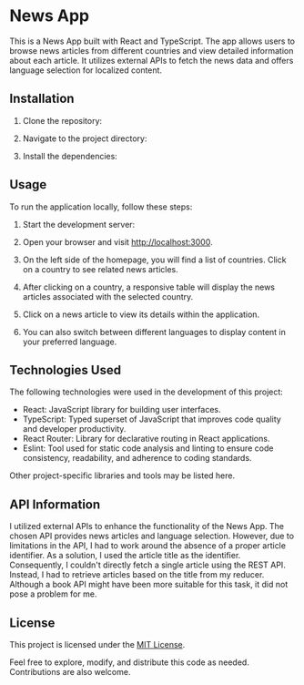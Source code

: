 # News App

This is a News App built with React and TypeScript. The app allows users to browse news articles from different countries and view detailed information about each article. It utilizes external APIs to fetch the news data and offers language selection for localized content.

## Installation

1. Clone the repository:


2. Navigate to the project directory:


3. Install the dependencies:


## Usage

To run the application locally, follow these steps:

1. Start the development server:


2. Open your browser and visit [http://localhost:3000](http://localhost:3000).

3. On the left side of the homepage, you will find a list of countries. Click on a country to see related news articles.

4. After clicking on a country, a responsive table will display the news articles associated with the selected country.

5. Click on a news article to view its details within the application.

6. You can also switch between different languages to display content in your preferred language.

## Technologies Used

The following technologies were used in the development of this project:

- React: JavaScript library for building user interfaces.
- TypeScript: Typed superset of JavaScript that improves code quality and developer productivity.
- React Router: Library for declarative routing in React applications.
- Eslint: Tool used for static code analysis and linting to ensure code consistency, readability, and adherence to coding standards.

Other project-specific libraries and tools may be listed here.

## API Information

I utilized external APIs to enhance the functionality of the News App. The chosen API provides news articles and language selection. However, due to limitations in the API, I had to work around the absence of a proper article identifier. As a solution, I used the article title as the identifier. Consequently, I couldn't directly fetch a single article using the REST API. Instead, I had to retrieve articles based on the title from my reducer. Although a book API might have been more suitable for this task, it did not pose a problem for me.

## License

This project is licensed under the [MIT License](LICENSE).

Feel free to explore, modify, and distribute this code as needed. Contributions are also welcome.
